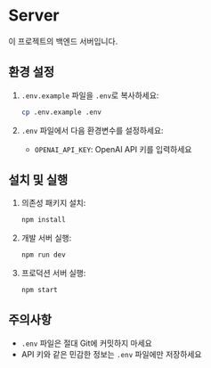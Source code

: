 # Server

이 프로젝트의 백엔드 서버입니다.

## 환경 설정

1. `.env.example` 파일을 `.env`로 복사하세요:
   ```bash
   cp .env.example .env
   ```

2. `.env` 파일에서 다음 환경변수를 설정하세요:
   - `OPENAI_API_KEY`: OpenAI API 키를 입력하세요

## 설치 및 실행

1. 의존성 패키지 설치:
   ```bash
   npm install
   ```

2. 개발 서버 실행:
   ```bash
   npm run dev
   ```

3. 프로덕션 서버 실행:
   ```bash
   npm start
   ```

## 주의사항

- `.env` 파일은 절대 Git에 커밋하지 마세요
- API 키와 같은 민감한 정보는 `.env` 파일에만 저장하세요
